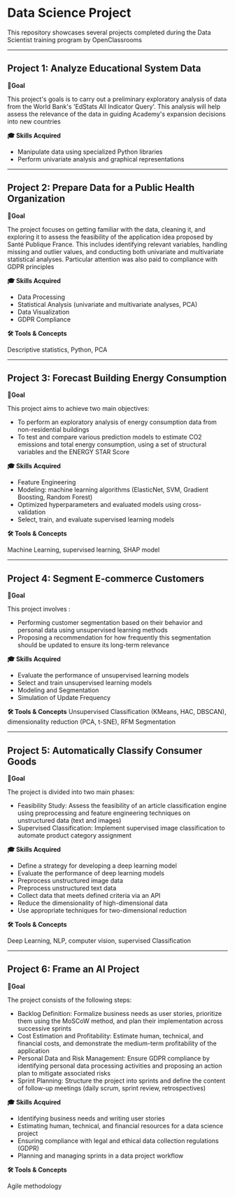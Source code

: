 # Data Science Project

This repository showcases several projects completed during the Data Scientist training program by OpenClassrooms

---
## Project 1: Analyze Educational System Data

**🎯Goal**

This project's goals is to carry out a preliminary exploratory analysis of data from the World Bank's 'EdStats All Indicator Query'. This analysis will help assess the relevance of the data in guiding Academy's expansion decisions into new countries

**🎓 Skills Acquired**

- Manipulate data using specialized Python libraries
- Perform univariate analysis and graphical representations

---
## Project 2: Prepare Data for a Public Health Organization

**🎯Goal**

The project focuses on getting familiar with the data, cleaning it, and exploring it to assess the feasibility of the application idea proposed by Santé Publique France. This includes identifying relevant variables, handling missing and outlier values, and conducting both univariate and multivariate statistical analyses. Particular attention was also paid to compliance with GDPR principles

**🎓 Skills Acquired**

- Data Processing
- Statistical Analysis (univariate and multivariate analyses, PCA)
- Data Visualization
- GDPR Compliance

**🛠️ Tools & Concepts**

Descriptive statistics, Python, PCA

---
## Project 3: Forecast Building Energy Consumption

**🎯Goal**

This project aims to achieve two main objectives:

- To perform an exploratory analysis of energy consumption data from non-residential buildings
- To test and compare various prediction models to estimate CO2 emissions and total energy consumption, using a set of structural variables and the ENERGY STAR Score

**🎓 Skills Acquired**

- Feature Engineering
- Modeling:  machine learning algorithms (ElasticNet, SVM, Gradient Boosting, Random Forest)
- Optimized hyperparameters and evaluated models using cross-validation
- Select, train, and evaluate supervised learning models

**🛠️ Tools & Concepts**

Machine Learning, supervised learning, SHAP model 

---
## Project 4: Segment E-commerce Customers

**🎯Goal**

This project involves : 

- Performing customer segmentation based on their behavior and personal data using unsupervised learning methods
- Proposing a recommendation for how frequently this segmentation should be updated to ensure its long-term relevance

**🎓 Skills Acquired**

- Evaluate the performance of unsupervised learning models
- Select and train unsupervised learning models
- Modeling and Segmentation
- Simulation of Update Frequency

**🛠️ Tools & Concepts**
Unsupervised Classification (KMeans, HAC, DBSCAN), dimensionality reduction (PCA, t-SNE), RFM Segmentation

---
## Project 5: Automatically Classify Consumer Goods

**🎯Goal**

The project is divided into two main phases:

- Feasibility Study: Assess the feasibility of an article classification engine using preprocessing and feature engineering techniques on unstructured data (text and images)
- Supervised Classification: Implement supervised image classification to automate product category assignment

**🎓 Skills Acquired**

- Define a strategy for developing a deep learning model
- Evaluate the performance of deep learning models
- Preprocess unstructured image data
- Preprocess unstructured text data
- Collect data that meets defined criteria via an API
- Reduce the dimensionality of high-dimensional data
- Use appropriate techniques for two-dimensional reduction

**🛠️ Tools & Concepts**

Deep Learning, NLP, computer vision, supervised Classification

---
## Project 6: Frame an AI Project

**🎯Goal**

The project consists of the following steps:

- Backlog Definition: Formalize business needs as user stories, prioritize them using the MoSCoW method, and plan their implementation across successive sprints
- Cost Estimation and Profitability: Estimate human, technical, and financial costs, and demonstrate the medium-term profitability of the application
- Personal Data and Risk Management: Ensure GDPR compliance by identifying personal data processing activities and proposing an action plan to mitigate associated risks
- Sprint Planning: Structure the project into sprints and define the content of follow-up meetings (daily scrum, sprint review, retrospectives)

**🎓 Skills Acquired**

- Identifying business needs and writing user stories
- Estimating human, technical, and financial resources for a data science project
- Ensuring compliance with legal and ethical data collection regulations (GDPR)
- Planning and managing sprints in a data project workflow

**🛠️ Tools & Concepts**

Agile methodology
  

